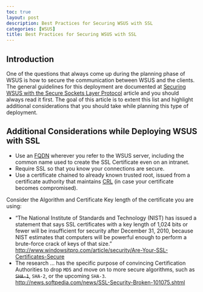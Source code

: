 ```yaml
---
toc: true
layout: post
description: Best Practices for Securing WSUS with SSL
categories: [WSUS]
title: Best Practices for Securing WSUS with SSL
---
```


## Introduction

One of the questions that always come up during the planning phase of WSUS is how to secure the communication between WSUS and the clients. The general guidelines for this deployment are documented at [Securing WSUS with the Secure Sockets Layer Protocol](http://technet.microsoft.com/en-us/library/cc708467%28WS.10%29.aspx) article and you should always read it first. The goal of this article is to extent this list and highlight additional considerations that you should take while planning this type of deployment.

## Additional Considerations while Deploying WSUS with SSL

* Use an [FQDN](http://en.wikipedia.org/wiki/FQDN) wherever you refer to the WSUS server, including the common name used to create the SSL Certificate even on an intranet.
* Require SSL so that you know your connections are secure.
* Use a certificate chained to already known trusted root, issued from a certificate authority that maintains [CRL](http://en.wikipedia.org/wiki/Certificate_revocation_list) (in case your certificate becomes compromised).

Consider the Algorithm and Certificate Key length of the certificate you are using:

* “The National Institute of Standards and Technology (NIST) has issued a statement that says SSL certificates with a key length of 1,024 bits or fewer will be insufficient for security after December 31, 2010, because NIST estimates that computers will be powerful enough to perform a brute-force crack of keys of that size.” http://www.windowsitpro.com/article/security/Are-Your-SSL-Certificates-Secure
* The research … has the specific purpose of convincing Certification Authorities to drop `MD5` and move on to more secure algorithms, such as ~~`SHA-1`~~, `SHA-2`, or the upcoming `SHA-3`. http://news.softpedia.com/news/SSL-Security-Broken-101075.shtml
